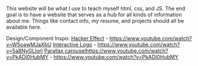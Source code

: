 This website will be what I use to teach myself html, css, and JS. The end goal is to have a website that serves as a hub for all kinds of information about me. Things like contact info, my resume, and projects should all be available here. 


Design/Component Inspo:
[Hacker Effect](https://www.youtube.com/watch?v=W5oawMJaXbU) - https://www.youtube.com/watch?v=W5oawMJaXbU
[Interactive Logo](https://www.youtube.com/watch?v=5a8NyGLlorI) - https://www.youtube.com/watch?v=5a8NyGLlorI
[Parallax carousel](https://www.youtube.com/watch?v=PkADl0HubMY)https://www.youtube.com/watch?v=PkADl0HubMY - https://www.youtube.com/watch?v=PkADl0HubMY
